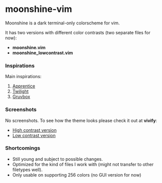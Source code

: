# moonshine-vim #

Moonshine is a dark terminal-only colorscheme for vim.

It has two versions with different color contrasts (two separate files for now):

* **moonshine.vim**
* **moonshine_lowcontrast.vim**

### Inspirations ###

Main inspirations:

1. [Apprentice](https://github.com/romainl/Apprentice)
2. [Twilight](https://github.com/vim-scripts/twilight256.vim)
3. [Gruvbox](https://github.com/morhetz/gruvbox)

### Screenshots ###

No screenshots. To see how the theme looks please check it out at **vivify**:

* [High contrast version](http://bytefluent.com/vivify/index.php?remote=raw.githubusercontent.com%2FKKPMW%2Fmoonshine-vim%2Fmaster%2Fcolors%2Fmoonshine.vim)
* [Low contrast version](http://bytefluent.com/vivify/index.php?remote=raw.githubusercontent.com%2FKKPMW%2Fmoonshine-vim%2Fmaster%2Fcolors%2Fmoonshine_lowcontrast.vim)

### Shortcomings ###

* Still young and subject to possible changes.
* Optimized for the kind of files I work with (might not transfer to other
filetypes well).
* Only usable on supporting 256 colors (no GUI version for now)


